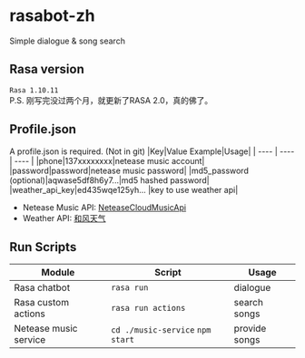 # rasabot-zh
Simple dialogue & song search

## Rasa version
`Rasa 1.10.11` <br>
P.S. 刚写完没过两个月，就更新了RASA 2.0，真的佛了。

## Profile.json
A profile.json is required. (Not in git)
|Key|Value Example|Usage|
| ---- | ---- | ---- |
|phone|137xxxxxxxx|netease music account|
|password|password|netease music password|
|md5_password (optional)|aqwase5df8h6y7...|md5 hashed password|
|weather_api_key|ed435wqe125yh... |key to use weather api|
- Netease Music API: [NeteaseCloudMusicApi](https://github.com/Binaryify/NeteaseCloudMusicApi)
- Weather API: [和风天气](https://dev.heweather.com/)

## Run Scripts
|Module|Script|Usage|
| ---- | ---- | ---- |
|Rasa chatbot|`rasa run`|dialogue|
|Rasa custom actions|`rasa run actions`|search songs|
|Netease music service|`cd ./music-service` `npm start`|provide songs|
